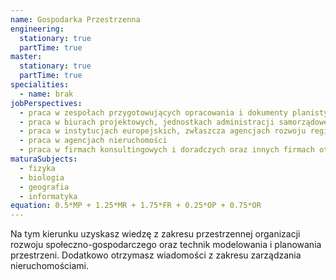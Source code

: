 ```yaml
---
name: Gospodarka Przestrzenna
engineering:
  stationary: true
  partTime: true
master:
  stationary: true 
  partTime: true
specialities:
  - name: brak
jobPerspectives:
  - praca w zespołach przygotowujących opracowania i dokumenty planistyczne na poziomie lokalnym, regionalnym i krajowym
  - praca w biurach projektowych, jednostkach administracji samorządowej i rządowej
  - praca w instytucjach europejskich, zwłaszcza agencjach rozwoju regionalnego
  - praca w agencjach nieruchomości
  - praca w firmach konsultingowych i doradczych oraz innych firmach otoczenia biznesu
maturaSubjects:
  - fizyka
  - biologia
  - geografia
  - informatyka
equation: 0.5*MP + 1.25*MR + 1.75*FR + 0.25*OP + 0.75*OR
---
```


Na tym kierunku uzyskasz wiedzę z zakresu przestrzennej organizacji rozwoju społeczno-gospodarczego oraz technik modelowania i planowania przestrzeni. Dodatkowo otrzymasz wiadomości z zakresu zarządzania nieruchomościami. 